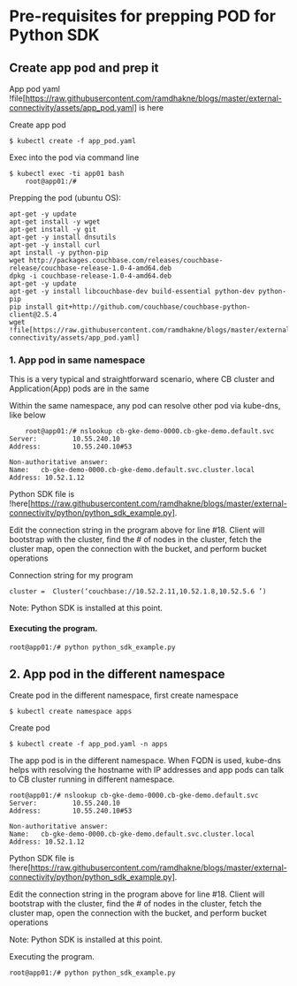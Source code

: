 # Pre-requisites for prepping POD for Python SDK

## Create app pod and prep it

App pod yaml !file[https://raw.githubusercontent.com/ramdhakne/blogs/master/external-connectivity/assets/app_pod.yaml] is here

Create app pod 

```
$ kubectl create -f app_pod.yaml

```

Exec into the pod via command line

```
$ kubectl exec -ti app01 bash
	root@app01:/#
```

Prepping the pod (ubuntu OS):
 
```
apt-get -y update
apt-get install -y wget
apt-get install -y git
apt-get -y install dnsutils
apt-get -y install curl
apt install -y python-pip
wget http://packages.couchbase.com/releases/couchbase-release/couchbase-release-1.0-4-amd64.deb
dpkg -i couchbase-release-1.0-4-amd64.deb
apt-get -y update
apt-get -y install libcouchbase-dev build-essential python-dev python-pip
pip install git+http://github.com/couchbase/couchbase-python-client@2.5.4
wget !file[https://raw.githubusercontent.com/ramdhakne/blogs/master/external-connectivity/assets/app_pod.yaml]
```

### 1. App pod in same namespace

This is a very typical and straightforward scenario, where CB cluster and Application(App) pods are in the same

Within the same namespace, any pod can resolve other pod via kube-dns, like below

```
	root@app01:/# nslookup cb-gke-demo-0000.cb-gke-demo.default.svc
Server:         10.55.240.10
Address:        10.55.240.10#53

Non-authoritative answer:
Name:   cb-gke-demo-0000.cb-gke-demo.default.svc.cluster.local
Address: 10.52.1.12
```


Python SDK file is !here[https://raw.githubusercontent.com/ramdhakne/blogs/master/external-connectivity/python/python_sdk_example.py].

Edit the connection string in the program above for line #18. Client will bootstrap with the cluster, find the # of nodes in the cluster, fetch the cluster map, open the connection with the bucket, and perform bucket operations 

Connection string for my program

```
cluster =  Cluster(‘couchbase://10.52.2.11,10.52.1.8,10.52.5.6 ’)
```

Note: Python SDK is installed at this point.

#### Executing the program.

```
root@app01:/# python python_sdk_example.py
```

## 2. App pod in the different namespace
	
Create pod in the different namespace, first create namespace

```
$ kubectl create namespace apps
``` 

Create pod

```
$ kubectl create -f app_pod.yaml -n apps
```

The app pod is in the different namespace. When FQDN is used, kube-dns helps with resolving the hostname with IP addresses and app pods can talk to CB cluster running in different namespace.

```
root@app01:/# nslookup cb-gke-demo-0000.cb-gke-demo.default.svc
Server:         10.55.240.10
Address:        10.55.240.10#53

Non-authoritative answer:
Name:   cb-gke-demo-0000.cb-gke-demo.default.svc.cluster.local
Address: 10.52.1.12
```

Python SDK file is !here[https://raw.githubusercontent.com/ramdhakne/blogs/master/external-connectivity/python/python_sdk_example.py].

Edit the connection string in the program above for line #18. Client will bootstrap with the cluster, find the # of nodes in the cluster, fetch the cluster map, open the connection with the bucket, and perform bucket operations 

Note: Python SDK is installed at this point.

Executing the program.

```
root@app01:/# python python_sdk_example.py
```





